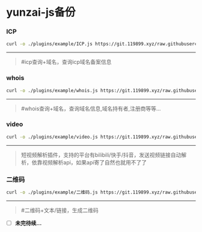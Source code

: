 # yunzai-js备份

### ICP
```bash
curl -o ./plugins/example/ICP.js https://git.119899.xyz/raw.githubusercontent.com/kukujik/yunzai-js/refs/heads/main/ICP.js
```
---
> #icp查询+域名，查询icp域名备案信息
### whois
```bash
curl -o ./plugins/example/whois.js https://git.119899.xyz/raw.githubusercontent.com/kukujik/yunzai-js/refs/heads/main/whois.js
```
---
> #whois查询+域名，查询域名信息,域名持有者,注册商等等...
### video
```bash
curl -o ./plugins/example/video.js https://git.119899.xyz/raw.githubusercontent.com/kukujik/yunzai-js/refs/heads/main/video.js
```
---
> 短视频解析插件，支持的平台有bilibili/快手/抖音，发送视频链接自动解析，依靠视频解析api，如果api寄了自然也就用不了了
### 二维码
```bash
curl -o ./plugins/example/二维码.js https://git.119899.xyz/raw.githubusercontent.com/kukujik/yunzai-js/refs/heads/main/二维码.js
```
---
> #二维码+文本/链接，生成二维码
- [ ] **未完待续...**
